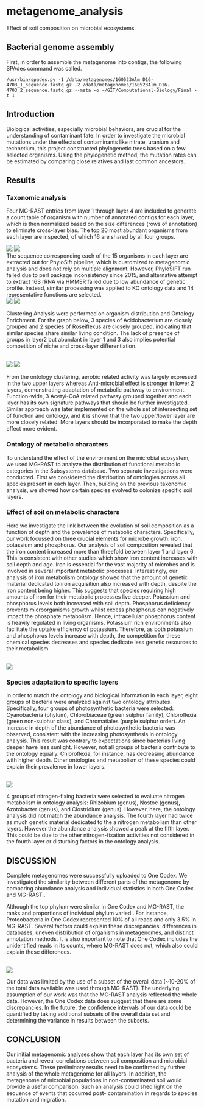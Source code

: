 # metagenome_analysis
Effect of soil composition on microbial ecosystems


## Bacterial genome assembly


First, in order to assemble the metagenome into contigs, the following SPAdes command was called.
 ```
 /usr/bin/spades.py -1 /data/metagenomes/160523Alm_D16-4703_1_sequence.fastq.gz -2 /data/metagenomes/160523Alm_D16-4703_2_sequence.fastq.gz --meta -o ~/GIT/Computational-Biology/Final -t 1
 ```

## Introduction

Biological activities, especially microbial behaviors, are crucial for the understanding of contaminant fate. In order to investigate the microbial mutations under the effects of contaminants like nitrate, uranium and technetium, this project constructed phylogenetic trees based on a few selected organisms. Using the phylogenetic method, the mutation rates can be estimated by comparing close relatives and last common ancestors.

## Results

### Taxonomic analysis

Four MG-RAST entries from layer 1 through layer 4 are included to generate a count table of organism with number of annotated contigs for each layer, which is then normalized based on the size differences (rows of annotation) to eliminate cross-layer bias. The top 20 most abundant organisms from each layer are inspected, of which 16 are shared by all four groups.

<img src="https://github.com/bijiuni/metagenome_analysis/tree/master/img/a1.PNG"> 
<img src="https://github.com/bijiuni/metagenome_analysis/blob/master/img/a2.PNG">

<br>
The sequence corresponding each of the 15 organisms in each layer are extracted out for PhyloSift pipeline, which is customized to metagenomic analysis and does not rely on multiple alignment. However, PhyloSIFT run failed due to perl package inconsistency since 2015, and alternative attempt to extract 16S rRNA via HMMER failed due to low abundance of genetic profile. Instead, similar processing was applied to KO ontology data and 14 representative functions are selected.

<br>

<img src="https://github.com/bijiuni/metagenome_analysis/tree/master/img/a3.PNG"> 
<img src="https://github.com/bijiuni/metagenome_analysis/blob/master/img/a4.PNG">

<br>

Clustering Analysis were performed on organism distribution and Ontology Enrichment. For the graph below, 3 species of Acidobacterium are closely grouped and 2 species of Roseiflexus are closely grouped, indicating that similar species share similar living condition. The lack of presence of groups in layer2 but abundant in layer 1 and 3 also implies potential competition of niche and cross-layer differentiation.

<br>

<img src="https://github.com/bijiuni/metagenome_analysis/tree/master/img/a5.PNG"> 
<img src="https://github.com/bijiuni/metagenome_analysis/blob/master/img/a6.PNG">

<br>

From the ontology clustering, aerobic related activity was largely expressed in the two upper layers whereas Anti-microbial effect is stronger in lower 2 layers, demonstrating adaptation of metabolic pathway to environment. Function-wide, 3 Acetyl-CoA related pathway grouped together and each layer has its own signature pathways that should be further investigated. Similar approach was later implemented on the whole set of intersecting set of function and ontology, and it is shown that the two upper/lower layer are more closely related. More layers should be incorporated to make the depth effect more evident.


### Ontology of metabolic characters

To understand the effect of the environment on the microbial ecosystem, we used MG-RAST to analyze the distribution of functional metabolic categories in the Subsystems database. Two separate investigations were conducted. First we considered the distribution of ontologies across all species present in each layer. Then, building on the previous taxonomic analysis, we showed how certain species evolved to colonize specific soil layers.

### Effect of soil on metabolic characters

Here we investigate the link between the evolution of soil composition as a function of depth and the prevalence of metabolic characters. Specifically, our work focussed on three crucial elements for microbe growth: iron, potassium and phosphorus.
Our analysis of soil composition revealed that the iron content increased more than threefold between layer 1 and layer 6. This is consistent with other studies which show iron content increases with soil depth and age. Iron is essential for the vast majority of microbes and is involved in several important metabolic processes. Interestingly, our analysis of iron metabolism ontology showed that the amount of genetic material dedicated to iron acquisition also increased with depth, despite the iron content being higher. This suggests that species requiring high amounts of iron for their metabolic processes live deeper.
Potassium and phosphorus levels both increased with soil depth. Phosphorus deficiency prevents microorganisms growth whilst excess phosphorus  can negatively impact the phosphate metabolism. Hence, intracellular phosphorus content is heavily regulated in living organisms. Potassium rich environments also facilitate the uptake efficiency of potassium. Therefore, as both potassium and phosphorus levels increase with depth, the competition for these chemical species decreases and species dedicate less genetic resources to their metabolism.


<br>

<img src="https://github.com/bijiuni/metagenome_analysis/tree/master/img/a7.PNG"> 

<br>

### Species adaptation to specific layers

In order to match the ontology and biological information in each layer, eight groups of bacteria were analyzed against two ontology attributes. Specifically, four groups of photosynthetic bacteria were selected: Cyanobacteria (phylum), Chlorobiaceae (green sulphur family), Chloroflexia (green non-sulphur class), and Chromatiales (purple sulphur order). An increase in depth of the abundance of photosynthetic bacteria was observed, consistent with the increasing photosynthesis in ontology analysis. This result was contrary to expectations since bacterias living deeper have less sunlight. However, not all groups of bacteria contribute to the ontology equally. Chloroflexia, for instance, has decreasing abundance with higher depth. Other ontologies and metabolism of these species could explain their prevalence in lower layers.

<br>

<img src="https://github.com/bijiuni/metagenome_analysis/tree/master/img/a8.PNG"> 

<br>

4 groups of nitrogen-fixing bacteria were selected to evaluate nitrogen metabolism in ontology analysis: Rhizobium (genus), Nostoc (genus), Azotobacter (genus), and Clostridium (genus). However, here, the ontology analysis did not match the abundance analysis. The fourth layer had twice as much genetic material dedicated to the a nitrogen metabolism than other layers. However the abundance analysis showed a peak at the fifth layer. This could be due to the other nitrogen-fixation activities not considered in the fourth layer or disturbing factors in the ontology analysis.


## DISCUSSION

Complete metagenomes were successfully uploaded to One Codex. We investigated the similarity between different parts of the metagenome by comparing abundance analysis and individual statistics in both One Codex and MG-RAST..

Although the top phylum were similar in One Codex and MG-RAST, the ranks and proportions of individual phylum varied.. For instance, Proteobacteria in One Codex represented 10% of all reads and only 3.5% in MG-RAST. Several factors could explain these discrepancies: differences in databases, uneven distribution of organisms in metagenomes, and distinct annotation methods. It is also important to note that One Codex includes the unidentified reads in its counts, where MG-RAST does not, which also could explain these differences.

<br>

<img src="https://github.com/bijiuni/metagenome_analysis/tree/master/img/a9.PNG"> 

<br>

Our data was limited by the use of a subset of the overall data (~10-20% of the total data available was used through MG-RAST). The underlying assumption of our work was that the MG-RAST analysis reflected the whole data. However, the One Codex data does suggest that there are some discrepancies. In the future, the confidence intervals of our data could be quantified by taking additional subsets of the overall data set and determining the variance in results between the subsets. 

## CONCLUSION
Our initial metagenomic analyses show that each layer has its own set of bacteria and reveal correlations between soil composition and microbial ecosystems. These preliminary results need to be confirmed by further analysis of the whole metagenome for all layers. In addition, the metagenome of microbial populations in non-contaminated soil would provide a useful comparison. Such an analysis could shed light on the sequence of events that occurred post- contamination in regards to species mutation and migration.
